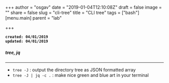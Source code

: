 +++
author = "osgav"
date = "2019-01-04T12:10:08Z"
draft = false
image = ""
share = false
slug = "cli-tree"
title = "CLI tree"
tags = ["bash"]
[menu.main]
parent = "lab"

+++

**`created: 04/01/2019`**<br />
**`updated: 04/01/2019`**

##### tree, jq

---

- `tree -J` : output the directory tree as JSON formatted array
- `tree -J | jq -c .` : make nice green and blue art in your terminal
